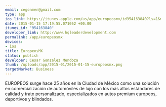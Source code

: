 ```yaml
--- 
email: cegonmen@gmail.com
type: app
ios_link: https://itunes.apple.com/us/app/europeosmx/id954163840?ls=1&mt=8
date: 2015-01-15 17:19:55.071052 +00:00
itunes_id: "954163840"
developer_link: http://www.hqleaderdevelopment.com
permalink: /app/europeosmx
devices: 
- ios
title: EuropeosMX
status: publish
developer: Cesar Gonzalez Mendoza
thumb: /uploads/app/2015-01/2015-01-15-europeosmx.png
targetMarket: Business
---
```


EUROPEOS surge hace 25 años en la Ciudad de México como una solución en comercialización de automóviles de lujo con los más altos estándares de calidad y trato personalizado, especializados en autos premium europeos, deportivos y blindados.

